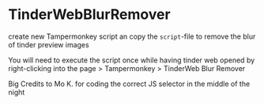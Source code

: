 # TinderWebBlurRemover

create new Tampermonkey script an copy the <code>script</code>-file to remove the blur of tinder preview images

You will need to execute the script once while having tinder web opened by right-clicking into the page > Tampermonkey > TinderWeb Blur Remover

Big Credits to Mo K. for coding the correct JS selector in the middle of the night 
